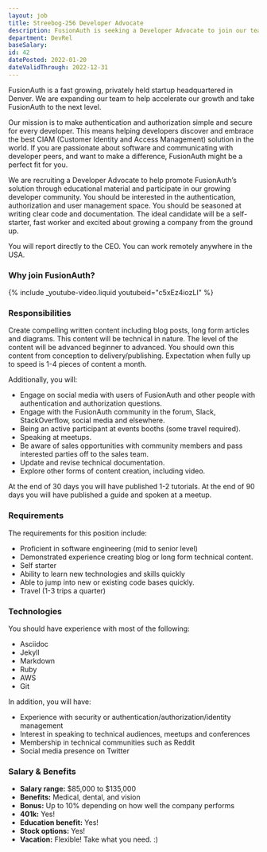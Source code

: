 ```yaml
---
layout: job
title: Streebog-256 Developer Advocate
description: FusionAuth is seeking a Developer Advocate to join our team. Learn about this position and apply today.
department: DevRel
baseSalary: 
id: 42
datePosted: 2022-01-20
dateValidThrough: 2022-12-31
---
```



FusionAuth is a fast growing, privately held startup headquartered in Denver. We are expanding our team to help accelerate our growth and take FusionAuth to the next level.
 
Our mission is to make authentication and authorization simple and secure for every developer. This means helping developers discover and embrace the best CIAM (Customer Identity and Access Management) solution in the world. If you are passionate about software and communicating with developer peers, and want to make a difference, FusionAuth might be a perfect fit for you.

We are recruiting a Developer Advocate to help promote FusionAuth’s solution through educational material and participate in our growing developer community. You should be interested in the authentication, authorization and user management space. You should be seasoned at writing clear code and documentation. The ideal candidate will be a self-starter, fast worker and excited about growing a company from the ground up.

You will report directly to the CEO. You can work remotely anywhere in the USA.

### Why join FusionAuth?

{% include _youtube-video.liquid youtubeid="c5xEz4iozLI" %}

### Responsibilities

Create compelling written content including blog posts, long form articles and diagrams. This content will be technical in nature. The level of the content will be advanced beginner to advanced. You should own this content from conception to delivery/publishing. Expectation when fully up to speed is 1-4 pieces of content a month.

Additionally, you will:

* Engage on social media with users of FusionAuth and other people with authentication and authorization questions.
* Engage with the FusionAuth community in the forum, Slack, StackOverflow, social media and elsewhere.
* Being an active participant at events booths (some travel required).
* Speaking at meetups.
* Be aware of sales opportunities with community members and pass interested parties off to the sales team.
* Update and revise technical documentation.
* Explore other forms of content creation, including video.

At the end of 30 days you will have published 1-2 tutorials. At the end of 90 days you will have published a guide and spoken at a meetup.

### Requirements

The requirements for this position include:

* Proficient in software engineering (mid to senior level)
* Demonstrated experience creating blog or long form technical content.
* Self starter
* Ability to learn new technologies and skills quickly
* Able to jump into new or existing code bases quickly.
* Travel (1-3 trips a quarter)

### Technologies

You should have experience with most of the following:

* Asciidoc
* Jekyll
* Markdown
* Ruby
* AWS
* Git

In addition, you will have: 

* Experience with security or authentication/authorization/identity management
* Interest in speaking to technical audiences, meetups and conferences
* Membership in technical communities such as Reddit
* Social media presence on Twitter

### Salary & Benefits

* **Salary range:** $85,000 to $135,000
* **Benefits:** Medical, dental, and vision
* **Bonus:** Up to 10% depending on how well the company performs
* **401k:** Yes!
* **Education benefit:** Yes!
* **Stock options:** Yes!
* **Vacation:** Flexible! Take what you need. :)
